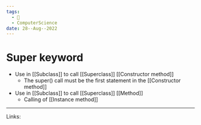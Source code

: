 ```yaml
---
tags:
  - 🌱
  - ComputerScience 
date: 28--Aug--2022
---
```


# Super keyword

- Use in [[Subclass]] to call [[Superclass]] [[Constructor method]]
    - The super() call must be the first statement in the [[Constructor method]]
- Use in [[Subclass]] to call [[Superclass]] [[Method]]
    - Calling of [[Instance method]]

---
Links: 